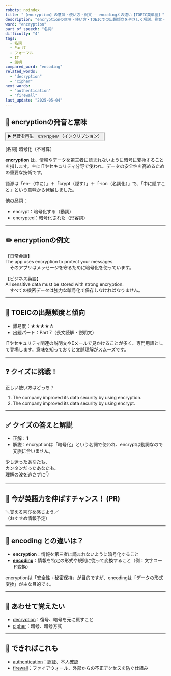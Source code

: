 ```yaml
---
robots: noindex
title: "【encryption】の意味・使い方・例文 ― encodingとの違い【TOEIC英単語】"
description: "encryptionの意味・使い方・TOEICでの出題傾向をやさしく解説。例文・クイズ付きでencodingとの違いもわかりやすく学べます。"
word: "encryption"
part_of_speech: "名詞"
difficulty: "4"
tags:
  - 名詞
  - Part7
  - フォーマル
  - IT
  - 説明
compared_word: "encoding"
related_words:
  - "decryption"
  - "cipher"
next_words:
  - "authentication"
  - "firewall"
last_update: "2025-05-04"
---
```


## 🔰 encryptionの発音と意味

<button class="play-audio" onclick="playTTS('encryption')">
  <span class="play-audio-main">
    ▶️ 発音を再生　/ɪnˈkrɪpʃən/
  </span>
  <span class="play-audio-sub">
    （インクリプション）
  </span>
</button>

[名詞] 暗号化（不可算）

**encryption** は、情報やデータを第三者に読まれないように暗号に変換することを指します。主にITやセキュリティ分野で使われ、データの安全性を高めるための重要な技術です。

語源は「en-（中に）」＋「crypt（隠す）」＋「-ion（名詞化）」で、「中に隠すこと」という意味から発展しました。

他の品詞：  
- encrypt：暗号化する（動詞）
- encrypted：暗号化された（形容詞）

---

## ✏️ encryptionの例文

【日常会話】  
The app uses encryption to protect your messages.  
　そのアプリはメッセージを守るために暗号化を使っています。

【ビジネス英語】  
All sensitive data must be stored with strong encryption.  
　すべての機密データは強力な暗号化で保存しなければなりません。

---

## 🎯 TOEICの出題頻度と傾向

- 難易度：★★★★☆
- 出題パート：Part 7（長文読解・説明文）

ITやセキュリティ関連の説明文やEメールで見かけることが多く、専門用語として登場します。意味を知っておくと文脈理解がスムーズです。

---

## ❓ クイズに挑戦！

正しい使い方はどっち？

1. The company improved its data security by using encryption.  
2. The company improved its data security by using encrypt.

---

## ✅ クイズの答えと解説

- 正解：**1**
- 解説：encryptionは「暗号化」という名詞で使われ、encryptは動詞なので文脈に合いません。

少し迷ったあなたも、  
カンタンだったあなたも、  
理解の波を逃さずに👇️

---

## 🚀 今が英語力を伸ばすチャンス！ (PR)

<div class="info-center">
＼覚える喜びを感じよう／<br>  
（おすすめ情報予定）
</div>

---

## 🤔  encoding との違いは？

- **encryption**：情報を第三者に読まれないように暗号化すること
- **[encoding](/word/encoding/)**：情報を特定の形式や規則に従って変換すること（例：文字コード変換）

encryptionは「安全性・秘密保持」が目的ですが、encodingは「データの形式変換」が主な目的です。

---

## 🧩 あわせて覚えたい

- [decryption](/word/decryption/)：復号、暗号を元に戻すこと
- [cipher](/word/cipher/)：暗号、暗号方式

---

## 📖 できればこれも

- [authentication](/word/authentication/)：認証、本人確認
- [firewall](/word/firewall/)：ファイアウォール、外部からの不正アクセスを防ぐ仕組み

<!-- cvid: aid14_bid42 -->
